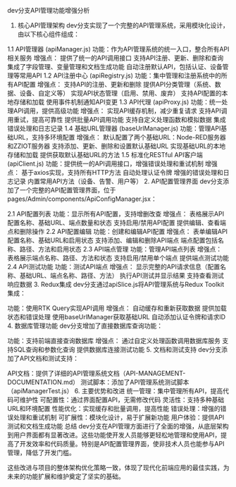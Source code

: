 dev分支API管理功能增强分析
1. 核心API管理架构
dev分支实现了一个完整的API管理系统，采用模块化设计，由以下核心组件组成：

1.1 API管理器 (apiManager.js)
功能：作为API管理系统的统一入口，整合所有API相关服务
增强点：
提供了统一的API调用接口
支持API注册、更新、删除和查询
集成了字段管理、变量管理和文档生成功能
自动注册默认API，包括认证、设备管理等常用API
1.2 API注册中心 (apiRegistry.js)
功能：集中管理和注册系统中的所有API配置
增强点：
支持API的注册、更新和删除
提供API分类管理（系统、数据、设备、自定义等）
实现API状态管理（启用、禁用、废弃）
支持API配置的本地存储和加载
使用事件机制通知API变更
1.3 API代理 (apiProxy.js)
功能：统一处理API调用，提供高级功能
增强点：
实现API缓存机制，减少重复请求
支持API调用重试，提高可靠性
提供批量API调用功能
支持自定义处理函数和模拟数据
集成错误处理和日志记录
1.4 基础URL管理器 (baseUrlManager.js)
功能：管理API基础URL，支持多环境配置
增强点：
默认配置了两个基础URL：Node-RED服务器和ZZIOT服务器
支持添加、更新、删除和设置默认基础URL
实现基础URL的本地存储和加载
提供获取默认基础URL的方法
1.5 标准化RESTful API客户端 (apiClient.js)
功能：提供统一的API调用接口，增强错误处理和重试机制
增强点：
基于axios实现，支持所有HTTP方法
自动处理认证令牌
增强的错误处理和日志记录
内置常用API方法（设备、告警、用户等）
2. API配置管理界面
dev分支添加了一个完整的API配置管理界面，位于 pages/Admin/components/ApiConfigManager.jsx：

2.1 API配置列表
功能：显示所有API配置，支持增删改查
增强点：
表格展示API配置名称、基础URL、端点数量和状态
支持启用/禁用API配置
提供编辑、查看端点和删除操作
2.2 API配置编辑
功能：创建和编辑API配置
增强点：
表单编辑API配置名称、基础URL和启用状态
支持添加、编辑和删除API端点
端点配置包括名称、路径、方法和启用状态
2.3 API端点管理
功能：管理API端点列表
增强点：
表格展示端点名称、路径、方法和状态
支持启用/禁用单个端点
提供端点测试功能
2.4 API测试功能
功能：测试API端点
增强点：
显示完整的API请求信息（配置名称、基础URL、端点名称、路径、方法）
执行API测试并显示结果
支持查看测试响应数据
3. Redux集成
dev分支通过apiSlice.js将API管理系统与Redux Toolkit集成：

功能：使用RTK Query实现API调用
增强点：
自动缓存和重新获取数据
提供加载状态和错误处理
使用baseUrlManager获取基础URL
自动添加认证令牌和请求ID
4. 数据库管理功能
dev分支增加了直接数据库查询功能：

功能：支持前端直接查询数据库
增强点：
通过自定义处理函数调用数据库服务
支持SQL查询和参数化查询
提供数据库连接测试功能
5. 文档和测试支持
dev分支添加了API文档和测试支持：

API文档：提供了详细的API管理系统文档（API-MANAGEMENT-DOCUMENTATION.md）
测试脚本：添加了API管理系统测试脚本（apiManagerTest.js）
6. 主要优势和改进
统一管理：集中管理所有API，提高代码可维护性
可配置性：通过界面配置API，无需修改代码
灵活性：支持多种基础URL和环境配置
性能优化：实现缓存和批量调用，提高性能
错误处理：增强的错误处理和重试机制
可扩展性：模块化设计，易于扩展新功能
用户体验：提供API测试和文档生成功能
总结
dev分支在API管理方面进行了全面的增强，从底层架构到用户界面都有显著改进。这些功能使开发人员能够更轻松地管理和使用API，提高了开发效率和代码质量。特别是API配置管理界面，使非技术人员也能参与API管理，降低了开发门槛。

这些改进与项目的整体架构优化策略一致，体现了现代化前端应用的最佳实践，为未来的功能扩展和维护奠定了坚实的基础。